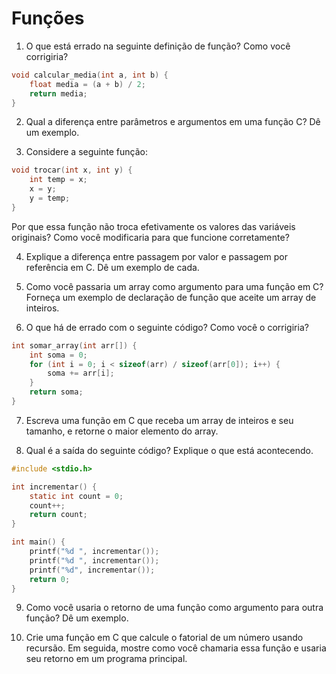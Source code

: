 # Funções # 

1. O que está errado na seguinte definição de função? Como você corrigiria?

```c
void calcular_media(int a, int b) {
    float media = (a + b) / 2;
    return media;
}
```

2. Qual a diferença entre parâmetros e argumentos em uma função C? Dê um exemplo.

3. Considere a seguinte função:

```c
void trocar(int x, int y) {
    int temp = x;
    x = y;
    y = temp;
}
```

Por que essa função não troca efetivamente os valores das variáveis originais? Como você modificaria para que funcione corretamente?

4. Explique a diferença entre passagem por valor e passagem por referência em C. Dê um exemplo de cada.

5. Como você passaria um array como argumento para uma função em C? Forneça um exemplo de declaração de função que aceite um array de inteiros.

6. O que há de errado com o seguinte código? Como você o corrigiria?

```c
int somar_array(int arr[]) {
    int soma = 0;
    for (int i = 0; i < sizeof(arr) / sizeof(arr[0]); i++) {
        soma += arr[i];
    }
    return soma;
}
```

7. Escreva uma função em C que receba um array de inteiros e seu tamanho, e retorne o maior elemento do array.

8. Qual é a saída do seguinte código? Explique o que está acontecendo.

```c
#include <stdio.h>

int incrementar() {
    static int count = 0;
    count++;
    return count;
}

int main() {
    printf("%d ", incrementar());
    printf("%d ", incrementar());
    printf("%d", incrementar());
    return 0;
}
```

9. Como você usaria o retorno de uma função como argumento para outra função? Dê um exemplo.

10. Crie uma função em C que calcule o fatorial de um número usando recursão. Em seguida, mostre como você chamaria essa função e usaria seu retorno em um programa principal.

